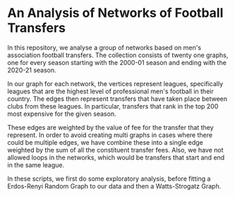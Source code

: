 # An Analysis of Networks of Football Transfers
In this repository, we analyse a group of networks based on men's association football transfers. The collection consists of twenty one graphs, one for every season starting with the 2000-01 season and ending with the 2020-21 season. 

In our graph for each network, the vertices represent leagues, specifically leagues that are the highest level of professional men's football in their country. The edges then represent transfers that have taken place between clubs from these leagues. In particular, transfers that rank in the top 200 most expensive for the given season. 

These edges are weighted by the value of fee for the transfer that they represent. In order to avoid creating multi graphs in cases where there could be multiple edges, we have combine these into a single edge weighted by the sum of all the constituent transfer fees. Also, we have not allowed loops in the networks, which would be transfers that start and end in the same league.   

In these scripts, we first do some exploratory analysis, before fitting a Erdos-Renyi Random Graph to our data and then a Watts-Strogatz Graph. 
